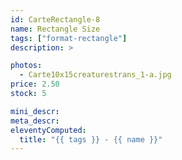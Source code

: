 ```yaml
---
id: CarteRectangle-8
name: Rectangle Size
tags: ["format-rectangle"]
description: >

photos:
  - Carte10x15creaturestrans_1-a.jpg
price: 2.50
stock: 5

mini_descr:
meta_descr:
eleventyComputed:
  title: "{{ tags }} - {{ name }}"
---
```

